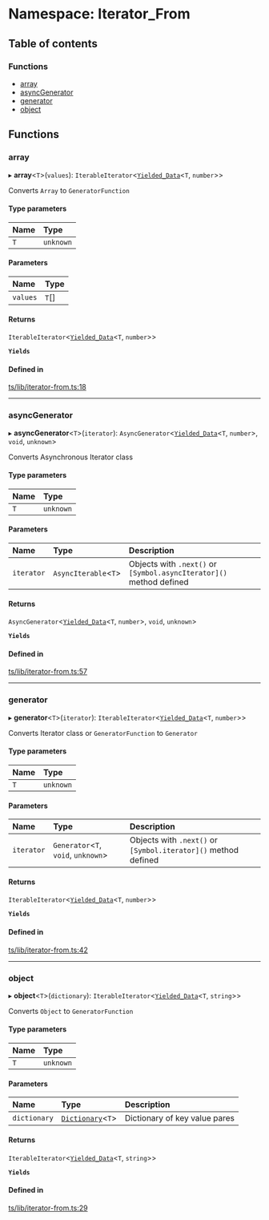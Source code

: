 # Namespace: Iterator\_From

## Table of contents

### Functions

- [array](Iterator_From.md#array)
- [asyncGenerator](Iterator_From.md#asyncgenerator)
- [generator](Iterator_From.md#generator)
- [object](Iterator_From.md#object)

## Functions

### array

▸ **array**<`T`\>(`values`): `IterableIterator`<[`Yielded_Data`](internal_.md#yielded_data)<`T`, `number`\>\>

Converts `Array` to `GeneratorFunction`

#### Type parameters

| Name | Type |
| :------ | :------ |
| `T` | `unknown` |

#### Parameters

| Name | Type |
| :------ | :------ |
| `values` | `T`[] |

#### Returns

`IterableIterator`<[`Yielded_Data`](internal_.md#yielded_data)<`T`, `number`\>\>

**`Yields`**

#### Defined in

[ts/lib/iterator-from.ts:18](https://github.com/javascript-utilities/iterator-cascade-callbacks/blob/v1.0.0/ts/lib/iterator-from.ts#L18)

___

### asyncGenerator

▸ **asyncGenerator**<`T`\>(`iterator`): `AsyncGenerator`<[`Yielded_Data`](internal_.md#yielded_data)<`T`, `number`\>, `void`, `unknown`\>

Converts Asynchronous Iterator class

#### Type parameters

| Name | Type |
| :------ | :------ |
| `T` | `unknown` |

#### Parameters

| Name | Type | Description |
| :------ | :------ | :------ |
| `iterator` | `AsyncIterable`<`T`\> | Objects with `.next()` or `[Symbol.asyncIterator]()` method defined |

#### Returns

`AsyncGenerator`<[`Yielded_Data`](internal_.md#yielded_data)<`T`, `number`\>, `void`, `unknown`\>

**`Yields`**

#### Defined in

[ts/lib/iterator-from.ts:57](https://github.com/javascript-utilities/iterator-cascade-callbacks/blob/v1.0.0/ts/lib/iterator-from.ts#L57)

___

### generator

▸ **generator**<`T`\>(`iterator`): `IterableIterator`<[`Yielded_Data`](internal_.md#yielded_data)<`T`, `number`\>\>

Converts Iterator class or `GeneratorFunction` to `Generator`

#### Type parameters

| Name | Type |
| :------ | :------ |
| `T` | `unknown` |

#### Parameters

| Name | Type | Description |
| :------ | :------ | :------ |
| `iterator` | `Generator`<`T`, `void`, `unknown`\> | Objects with `.next()` or `[Symbol.iterator]()` method defined |

#### Returns

`IterableIterator`<[`Yielded_Data`](internal_.md#yielded_data)<`T`, `number`\>\>

**`Yields`**

#### Defined in

[ts/lib/iterator-from.ts:42](https://github.com/javascript-utilities/iterator-cascade-callbacks/blob/v1.0.0/ts/lib/iterator-from.ts#L42)

___

### object

▸ **object**<`T`\>(`dictionary`): `IterableIterator`<[`Yielded_Data`](internal_.md#yielded_data)<`T`, `string`\>\>

Converts `Object` to `GeneratorFunction`

#### Type parameters

| Name | Type |
| :------ | :------ |
| `T` | `unknown` |

#### Parameters

| Name | Type | Description |
| :------ | :------ | :------ |
| `dictionary` | [`Dictionary`](internal_.md#dictionary)<`T`\> | Dictionary of key value pares |

#### Returns

`IterableIterator`<[`Yielded_Data`](internal_.md#yielded_data)<`T`, `string`\>\>

**`Yields`**

#### Defined in

[ts/lib/iterator-from.ts:29](https://github.com/javascript-utilities/iterator-cascade-callbacks/blob/v1.0.0/ts/lib/iterator-from.ts#L29)

